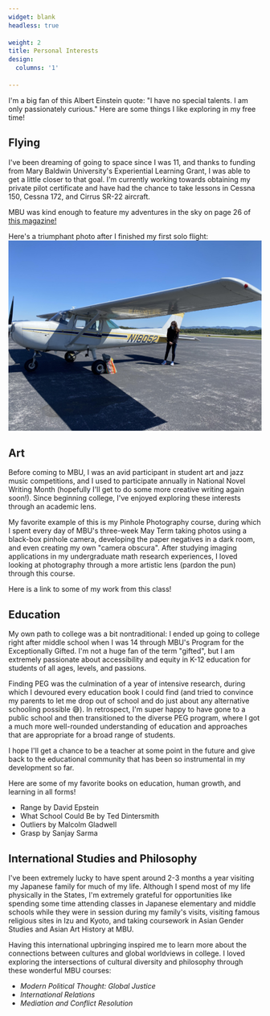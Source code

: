 ```yaml
---
widget: blank
headless: true

weight: 2
title: Personal Interests
design:
  columns: '1'
  
---
```


I'm a big fan of this Albert Einstein quote: "I have no special talents. I am only passionately curious." Here are some things I like exploring in my free time!

## Flying

I've been dreaming of going to space since I was 11, and thanks to funding from Mary Baldwin University's Experiential Learning Grant, I was able to get a little closer to that goal. I'm currently working towards obtaining my private pilot certificate and have had the chance to take lessons in Cessna 150, Cessna 172, and Cirrus SR-22 aircraft. 

MBU was kind enough to feature my adventures in the sky on page 26 of [this magazine!](https://issuu.com/marybaldwinu/docs/mbu_magazine-winter2020)

Here's a triumphant photo after I finished my first solo flight: ![flight](flight.png "First time flying alone!")

## Art

Before coming to MBU, I was an avid participant in student art and jazz music competitions, and I used to participate annually in National Novel Writing Month (hopefully I'll get to do some more creative writing again soon!). Since beginning college, I've enjoyed exploring these interests through an academic lens.

My favorite example of this is my Pinhole Photography course, during which I spent every day of MBU's three-week May Term taking photos using a black-box pinhole camera, developing the paper negatives in a dark room, and even creating my own "camera obscura". After studying imaging applications in my undergraduate math research experiences, I loved looking at photography through a more artistic lens (pardon the pun) through this course.

Here is a link to some of my work from this class!

## Education

My own path to college was a bit nontraditional: I ended up going to college right after middle school when I was 14 through MBU's Program for the Exceptionally Gifted. I'm not a huge fan of the term "gifted", but I am extremely passionate about accessibility and equity in K-12 education for students of all ages, levels, and passions. 

Finding PEG was the culmination of a year of intensive research, during which I devoured every education book I could find (and tried to convince my parents to let me drop out of school and do just about any alternative schooling possible :sweat_smile:). In retrospect, I'm super happy to have gone to a public school and then transitioned to the diverse PEG program, where I got a much more well-rounded understanding of education and approaches that are appropriate for a broad range of students.

I hope I'll get a chance to be a teacher at some point in the future and give back to the educational community that has been so instrumental in my development so far.

Here are some of my favorite books on education, human growth, and learning in all forms!

- Range by David Epstein
- What School Could Be by Ted Dintersmith
- Outliers by Malcolm Gladwell
- Grasp by Sanjay Sarma

## International Studies and Philosophy

I've been extremely lucky to have spent around 2-3 months a year visiting my Japanese family for much of my life. Although I spend most of my life physically in the States, I'm extremely grateful for opportunities like spending some time attending classes in Japanese elementary and middle schools while they were in session during my family's visits, visiting famous religious sites in Izu and Kyoto, and taking coursework in Asian Gender Studies and Asian Art History at MBU.

Having this international upbringing inspired me to learn more about the connections between cultures and global worldviews in college. I loved exploring the intersections of cultural diversity and philosophy through these wonderful MBU courses:
- _Modern Political Thought: Global Justice_
- _International Relations_
- _Mediation and Conflict Resolution_
